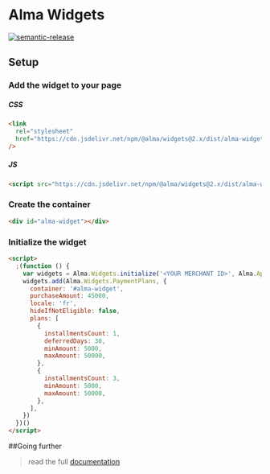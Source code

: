 # Alma Widgets

[![semantic-release](https://img.shields.io/badge/%20%20%F0%9F%93%A6%F0%9F%9A%80-semantic--release-e10079.svg)](https://github.com/semantic-release/semantic-release)

## Setup

### Add the widget to your page

##### CSS

```html
<link
  rel="stylesheet"
  href="https://cdn.jsdelivr.net/npm/@alma/widgets@2.x/dist/alma-widgets.min.css"
/>
```

##### JS

```html
<script src="https://cdn.jsdelivr.net/npm/@alma/widgets@2.x/dist/alma-widgets.umd.js"></script>
```

### Create the container

```html
<div id="alma-widget"></div>
```

### Initialize the widget

```html
<script>
  ;(function () {
    var widgets = Alma.Widgets.initialize('<YOUR MERCHANT ID>', Alma.ApiMode.LIVE)
    widgets.add(Alma.Widgets.PaymentPlans, {
      container: '#alma-widget',
      purchaseAmount: 45000,
      locale: 'fr',
      hideIfNotEligible: false,
      plans: [
        {
          installmentsCount: 1,
          deferredDays: 30,
          minAmount: 5000,
          maxAmount: 50000,
        },
        {
          installmentsCount: 3,
          minAmount: 5000,
          maxAmount: 50000,
        },
      ],
    })
  })()
</script>
```

##Going further

> read the full [documentation](./documentation.md)
